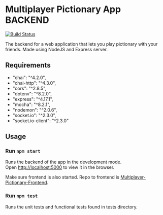 # Multiplayer Pictionary App BACKEND

[![Build Status](https://travis-ci.com/Panda4817/Multiplayer-Pictionary-Backend.svg?branch=master)](https://travis-ci.com/Panda4817/Multiplayer-Pictionary-Backend)

The backend for a web application that lets you play pictionary with your friends.
Made using NodeJS and Express server.

## Requirements
- "chai": "^4.2.0",
- "chai-http": "^4.3.0",
- "cors": "^2.8.5",
- "dotenv": "^8.2.0",
- "express": "^4.17.1",
- "mocha": "^8.2.1",
- "nodemon": "^2.0.6",
- "socket.io": "^2.3.0",
- "socket.io-client": "^2.3.0"

## Usage
### Run `npm start`
Runs the backend of the app in the development mode.<br />
Open [http://localhost:5000](http://localhost:5000) to view it in the browser.

Make sure frontend is also started. Repo to frontend is [Multiplayer-Pictionary-Frontend](https://github.com/Panda4817/Multiplayer-Pictionary-Frontend).

### Run `npm test`
Runs the unit tests and functional tests found in tests directory.
